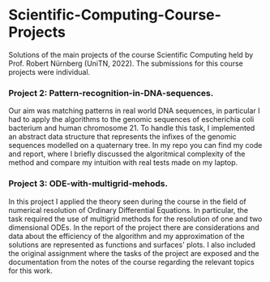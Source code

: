 # Scientific-Computing-Course-Projects
Solutions of the main projects of the course Scientific Computing held by Prof. Robert Nürnberg (UniTN, 2022). The submissions for this course projects were individual.

### Project 2: Pattern-recognition-in-DNA-sequences.
Our aim was matching patterns in real world DNA sequences, in particular I had to apply the algorithms to the genomic sequences of escherichia coli bacterium and human chromosome 21. To handle this task, I implemented an abstract data structure that represents the infixes of the genomic sequences modelled on a quaternary tree. In my repo you can find my code and report, where I briefly discussed the algoritmical complexity of the method and compare my intuition with real tests made on my laptop.

### Project 3: ODE-with-multigrid-mehods.
In this project I applied the theory seen during the course in the field of numerical resolution of Ordinary Differential Equations. In particular, the task required the use of multigrid methods for the resolution of one and two dimensional ODEs. In the report of the project there are considerations and data about the efficiency of the algorithm and my approximation of the solutions are represented as functions and surfaces' plots. I also included the original assignment where the tasks of the project are exposed and the documentation from the notes of the course regarding the relevant topics for this work.
